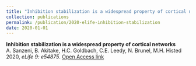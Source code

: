 ```yaml
---
title: "Inhibition stabilization is a widespread property of cortical networks"
collection: publications
permalink: /publication/2020-elife-inhibition-stabilization
date: 2020-01-01
---
```


**Inhibition stabilization is a widespread property of cortical networks**  
A. Sanzeni, B. Akitake, H.C. Goldbach, C.E. Leedy, N. Brunel, M.H. Histed  
2020, *eLife 9: e54875*. [Open Access link](https://doi.org/10.7554/eLife.54875)  

